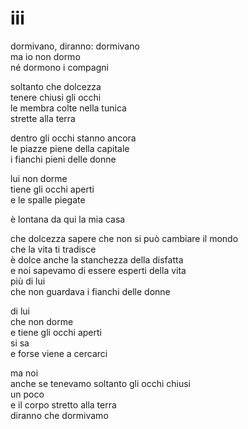 # iii

dormivano, diranno: dormivano  
ma io non dormo  
né dormono i compagni

soltanto che dolcezza  
tenere chiusi gli occhi  
le membra colte nella tunica  
strette alla terra

dentro gli occhi stanno ancora  
le piazze piene della capitale  
i fianchi pieni delle donne

lui non dorme  
tiene gli occhi aperti  
e le spalle piegate

è lontana da qui la mia casa

che dolcezza sapere che non si può cambiare il mondo  
che la vita ti tradisce   
è dolce anche la stanchezza della disfatta  
e noi sapevamo di essere esperti della vita  
più di lui  
che non guardava i fianchi delle donne

di lui  
che non dorme  
e tiene gli occhi aperti  
si sa  
e forse viene a cercarci

ma noi  
anche se tenevamo soltanto gli occhi chiusi  
un poco  
e il corpo stretto alla terra  
diranno che dormivamo
